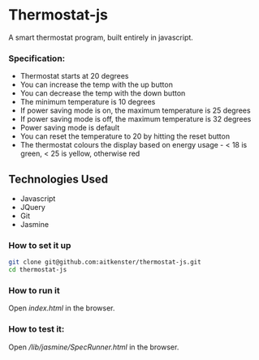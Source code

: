 Thermostat-js
=============

A smart thermostat program, built entirely in javascript.

### Specification:

- Thermostat starts at 20 degrees
- You can increase the temp with the up button
- You can decrease the temp with the down button
- The minimum temperature is 10 degrees
- If power saving mode is on, the maximum temperature is 25 degrees
- If power saving mode is off, the maximum temperature is 32 degrees
- Power saving mode is default
- You can reset the temperature to 20 by hitting  the reset button
- The thermostat colours the display based on energy usage - < 18 is green, < 25 is yellow, otherwise red

Technologies Used
-----------------
+ Javascript
+ JQuery
+ Git
+ Jasmine


### How to set it up
```sh
git clone git@github.com:aitkenster/thermostat-js.git
cd thermostat-js
```

### How to run it

Open _index.html_ in the browser.

### How to test it:

Open _/lib/jasmine/SpecRunner.html_ in the browser.
